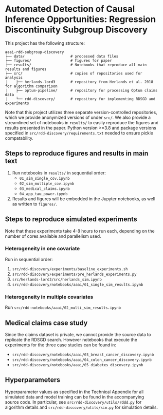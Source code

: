 # Automated Detection of Causal Inference Opportunities: Regression Discontinuity Subgroup Discovery

This project has the following structure:

~~~~
aaai-rdd-subgroup-discovery
├── data/                     # processed data files
├── figures/                  # figures for paper
├── results/                  # Notebooks that reproduce all main results and figures
├── src/                      # copies of repositories used for analysis
|    ├── herlands-lord3       # repository from Herlands et al. 2018 for algorithm comparison
|    ├── optum-pipeline/      # repository for processing Optum claims data
|    └── rdd-discovery/       # repository for implementing RDSGD and experiments
~~~~

Note that this project utilizes three separate version-controlled repositories, which we provide anonymized versions of under `src/`. We also provide a streamlined set of notebooks in `results/` to easily reproduce the figures and results presented in the paper. Python version >=3.8 and package versions specified in `src/rdd-discovery/requirements.txt` needed to ensure pickle compatability.

## Steps to reproduce figures and results in main text

1. Run notebooks in `results/` in sequential order: 
    - `01_sim_single_cov.ipynb`
    - `02_sim_multiple_cov.ipynb`
    - `03_medical_claims.ipynb`
    - `04_app_tau_power.ipynb`
2. Results and figures will be embedded in the Jupyter notebooks, as well as written to `figures/`.

## Steps to reproduce simulated experiments

Note that these experiments take 4-8 hours to run each, depending on the number
of cores available and parallelism used.

### Heterogeneity in one covariate

Run in sequential order: 
1. `src/rdd-discovery/experiments/baseline_experiments.sh`
2. `src/rdd-discovery/experiments/pre_herlands_experiments.py`
3. `src/herlands-lord3/src/herlands_sim.ipynb`
4. `src/rdd-discovery/notebooks/aaai/01_single_sim_results.ipynb`

### Heterogeneity in multiple covariates

Run `src/rdd-notebooks/aaai/02_multi_sim_results.ipynb`

## Medical claims case study

Since the claims dataset is private, we cannot provide the source data to replicate the RDSGD search. However notebooks that execute the experiments for the three case studies can be found in:

- `src/rdd-discovery/notebooks/aaai/03_breast_cancer_discovery.ipynb`
- `src/rdd-discovery/notebooks/aaai/04_colon_cancer_discovery.ipynb`
- `src/rdd-discovery/notebooks/aaai/05_diabetes_discovery.ipynb`

## Hyperparameters

Hyperparameter values as specified in the Technical Appendix for all simulated data and model training can be found in the accompanying source code. In particular, see `src/rdd-discovery/utils/rddd.py` for algorithm details and `src/rdd-discovery/utils/sim.py` for simulation details.
